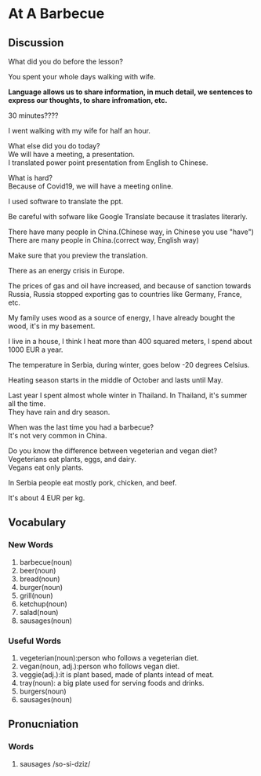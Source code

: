 # At A Barbecue
## Discussion
What did you do before the lesson?  

You spent your whole days walking with wife.  

**Language allows us to share information, in much detail, we sentences to express our thoughts, to share infromation, etc.**  

30 minutes????  

I went walking with my wife for half an hour.  

What else did you do today?  
We will have a meeting, a presentation.  
I translated power point presentation from English to Chinese.  

What is hard?  
Because of Covid19, we will have a meeting online.  

I used software to translate the ppt.  

Be careful with sofware like Google Translate because it traslates literarly.  

There have many people in China.(Chinese way, in Chinese you use "have")  
There are many people in China.(correct way, English way)  

Make sure that you preview the translation.  

There as an energy crisis in Europe.  

The prices of gas and oil have increased, and because of sanction towards Russia, Russia stopped exporting gas to countries like Germany, France, etc.  

My family uses wood as a source of energy, I have already bought the wood, it's in my basement.  

I live in a house, I think I heat more than 400 squared meters, I spend about 1000 EUR a year.  

The temperature in Serbia, during winter, goes below -20 degrees Celsius.  

Heating season starts in the middle of October and lasts until May.  

Last year I spent almost whole winter in Thailand. In Thailand, it's summer all the time.  
They have rain and dry season.  

When was the last time you had a barbecue?  
It's not very common in China.  

Do you know the difference between vegeterian and vegan diet?  
Vegeterians eat plants, eggs, and dairy.  
Vegans eat only plants.  

In Serbia people eat mostly pork, chicken, and beef.  

It's about 4 EUR per kg.  

## Vocabulary
### New Words
1. barbecue(noun)
1. beer(noun)
1. bread(noun)
1. burger(noun)
1. grill(noun)
1. ketchup(noun)
1. salad(noun)
1. sausages(noun)

### Useful Words
1. vegeterian(noun):person who follows a vegeterian diet.
1. vegan(noun, adj.):person who follows vegan diet.
1. veggie(adj.):it is plant based, made of plants intead of meat.
1. tray(noun): a big plate used for serving foods and drinks.
1. burgers(noun)
1. sausages(noun)

## Pronucniation
### Words
1. sausages /so-si-dziz/
